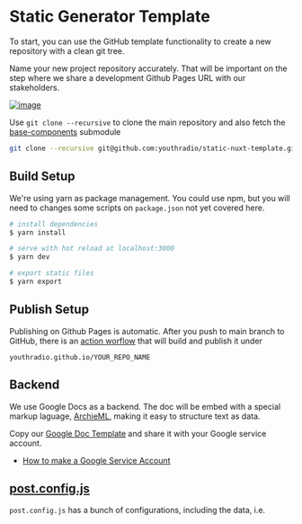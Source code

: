 # Static Generator Template

To start, you can use the GitHub template functionality to create a new repository with a clean git tree.

Name your new project repository accurately. That will be important on the step where we share a development Github Pages URL with our stakeholders.

[![image](https://user-images.githubusercontent.com/102277/130860179-1eb56b1c-e184-4ab5-95a5-5f37360d8ad6.png)](https://github.com/youthradio/static-nuxt-template/generate)

Use `git clone --recursive` to clone the main repository and also fetch the [base-components](https://github.com/youthradio/base-components) submodule

```bash
git clone --recursive git@github.com:youthradio/static-nuxt-template.git
```

## Build Setup

We're using yarn as package management. You could use npm, but you will need to changes some scripts on `package.json` not yet covered here.

``` bash
# install dependencies
$ yarn install

# serve with hot reload at localhost:3000
$ yarn dev

# export static files
$ yarn export

```
## Publish Setup

Publishing on Github Pages is automatic. After you push to main branch to GitHub, there is an [action worflow](https://github.com/youthradio/static-nuxt-template/blob/main/.github/workflows/main.yml) that will build and publish it under

`youthradio.github.io/YOUR_REPO_NAME`


## Backend

We use Google Docs as a backend. The doc will be embed with a special markup laguage, [ArchieML](http://archieml.org/), making it easy to structure text as data. 

Copy our [Google Doc Template](https://docs.google.com/document/d/1imJ0esjaeeq_rxh5XFTs9VCpsREOuTshZU1GRCswxN0/edit) and share it with your Google service account.

* [How to make a Google Service Account](https://github.com/The-Politico/gootenberg/blob/main/docs/GoogleServiceAccount.md)

## [post.config.js](https://github.com/youthradio/static-nuxt-template/blob/main/post.config.js)

`post.config.js` has a bunch of configurations, including the <head> data, i.e. <title> <meta> tags but also information about the google docs linked to the project, Poll Server, DBs, etc

You can customize the GH Pages URL. The default is the repository name.

#### Dev URL [<>](https://github.com/youthradio/static-nuxt-template/blob/main/post.config.js#L4)
```js
const projectName = process.env.GIT_REPO_NAME || ''
```


#### Docs Ids [<>](https://github.com/youthradio/static-nuxt-template/blob/d9d56c2c706bf27e87c905880136e01e89f8fbf0/post.config.js#L37-L42)


Grab the Google Doc id from the copied document, you could have as many docs as you need.

```js
...
  docs: [
    {
      name: 'YOUR GOOGLE DOC",
      id: '1imJ0esjaeeq_rxh5XFTs9VCpsREOuTshZU1GRCswxN0',
    },
  ],
  ...
```
